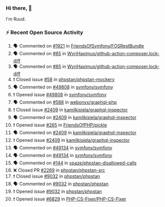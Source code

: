 ### Hi there, 👋

I'm Ruud.
 
### :zap: Recent Open Source Activity

<!--START_SECTION:activity-->
1. 🗣 Commented on [#1921](https://github.com/FriendsOfSymfony/FOSRestBundle/issues/1921) in [FriendsOfSymfony/FOSRestBundle](https://github.com/FriendsOfSymfony/FOSRestBundle)
2. 🗣 Commented on [#85](https://github.com/WyriHaximus/github-action-composer.lock-diff/issues/85) in [WyriHaximus/github-action-composer.lock-diff](https://github.com/WyriHaximus/github-action-composer.lock-diff)
3. 🗣 Commented on [#85](https://github.com/WyriHaximus/github-action-composer.lock-diff/issues/85) in [WyriHaximus/github-action-composer.lock-diff](https://github.com/WyriHaximus/github-action-composer.lock-diff)
4. ❗️ Closed issue [#58](https://github.com/phpstan/phpstan-mockery/issues/58) in [phpstan/phpstan-mockery](https://github.com/phpstan/phpstan-mockery)
5. 🗣 Commented on [#49808](https://github.com/symfony/symfony/issues/49808) in [symfony/symfony](https://github.com/symfony/symfony)
6. ❗️ Opened issue [#49808](https://github.com/symfony/symfony/issues/49808) in [symfony/symfony](https://github.com/symfony/symfony)
7. 🗣 Commented on [#588](https://github.com/webonyx/graphql-php/issues/588) in [webonyx/graphql-php](https://github.com/webonyx/graphql-php)
8. ❗️ Closed issue [#2409](https://github.com/kamilkisiela/graphql-inspector/issues/2409) in [kamilkisiela/graphql-inspector](https://github.com/kamilkisiela/graphql-inspector)
9. 🗣 Commented on [#2409](https://github.com/kamilkisiela/graphql-inspector/issues/2409) in [kamilkisiela/graphql-inspector](https://github.com/kamilkisiela/graphql-inspector)
10. ❗️ Opened issue [#265](https://github.com/FriendsOfPHP/pickle/issues/265) in [FriendsOfPHP/pickle](https://github.com/FriendsOfPHP/pickle)
11. 🗣 Commented on [#2409](https://github.com/kamilkisiela/graphql-inspector/issues/2409) in [kamilkisiela/graphql-inspector](https://github.com/kamilkisiela/graphql-inspector)
12. ❗️ Opened issue [#2409](https://github.com/kamilkisiela/graphql-inspector/issues/2409) in [kamilkisiela/graphql-inspector](https://github.com/kamilkisiela/graphql-inspector)
13. 🗣 Commented on [#49134](https://github.com/symfony/symfony/issues/49134) in [symfony/symfony](https://github.com/symfony/symfony)
14. 🗣 Commented on [#49134](https://github.com/symfony/symfony/issues/49134) in [symfony/symfony](https://github.com/symfony/symfony)
15. 🗣 Commented on [#144](https://github.com/spaze/phpstan-disallowed-calls/issues/144) in [spaze/phpstan-disallowed-calls](https://github.com/spaze/phpstan-disallowed-calls)
16. ❌ Closed PR [#2269](https://github.com/phpstan/phpstan-src/pull/2269) in [phpstan/phpstan-src](https://github.com/phpstan/phpstan-src)
17. ❗️ Closed issue [#9032](https://github.com/phpstan/phpstan/issues/9032) in [phpstan/phpstan](https://github.com/phpstan/phpstan)
18. 🗣 Commented on [#9032](https://github.com/phpstan/phpstan/issues/9032) in [phpstan/phpstan](https://github.com/phpstan/phpstan)
19. ❗️ Opened issue [#9032](https://github.com/phpstan/phpstan/issues/9032) in [phpstan/phpstan](https://github.com/phpstan/phpstan)
20. ❗️ Opened issue [#6829](https://github.com/PHP-CS-Fixer/PHP-CS-Fixer/issues/6829) in [PHP-CS-Fixer/PHP-CS-Fixer](https://github.com/PHP-CS-Fixer/PHP-CS-Fixer)
<!--END_SECTION:activity-->
